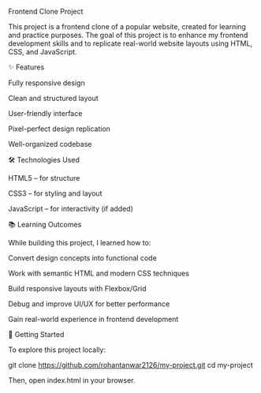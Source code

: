 Frontend Clone Project

This project is a frontend clone of a popular website, created for learning and practice purposes. The goal of this project is to enhance my frontend development skills and to replicate real-world website layouts using HTML, CSS, and JavaScript.

✨ Features

Fully responsive design

Clean and structured layout

User-friendly interface

Pixel-perfect design replication

Well-organized codebase

🛠️ Technologies Used

HTML5 – for structure

CSS3 – for styling and layout

JavaScript – for interactivity (if added)

📚 Learning Outcomes

While building this project, I learned how to:

Convert design concepts into functional code

Work with semantic HTML and modern CSS techniques

Build responsive layouts with Flexbox/Grid

Debug and improve UI/UX for better performance

Gain real-world experience in frontend development

🚀 Getting Started

To explore this project locally:

git clone https://github.com/rohantanwar2126/my-project.git
cd my-project


Then, open index.html in your browser.
